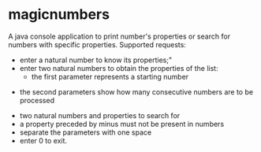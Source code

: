 # magicnumbers

A java console application to print number's properties or search for numbers with specific properties.
	Supported requests:
- enter a natural number to know its properties;"
- enter two natural numbers to obtain the properties of the list:
  * the first parameter represents a starting number
* the second parameters show how many consecutive numbers are to be processed
- two natural numbers and properties to search for
- a property preceded by minus must not be present in numbers
- separate the parameters with one space
- enter 0 to exit.
